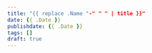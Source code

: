 ```yaml
---
title: "{{ replace .Name "-" " " | title }}"
date: {{ .Date }}
publishdate: {{ .Date }}
tags: []
draft: true
---
```

